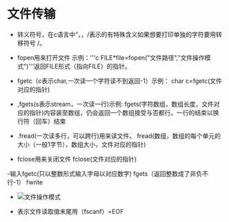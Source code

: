 # 文件传输

- 转义符号，在c语言中“，，/表示的有特殊含义如果想要打印单独的字符要用转移符号  /。
  
- fopen用来打开文件 示例：'''c FILE*file=fopen("文件路径","文件操作模式")'''返回FILE形式（指向FILE）的指针。
  
- fgetc（c表示char,一次读一个字符读不到返回-1）示例：
  char c=fgetc(文件对应的指针)
  
- ,fgets(s表示stream，一次读一行)示例:
  fgets(字符数组，数组长度，文件对应的指针)内容装至数组，仍会返回一个数组接受与否都行。一行的结束以换行符（回车）结束

- .fread(一次读多行，可以跨行)用来读文件。  fread(数组，数组的每个单元的大小（一般1字节），数组大小，文件对应的指针)
  
- fclose用来关闭文件 fclose(文件对应的指针)

-输入fgetc(只以整数形式输入字母以对应数字)  fgets（返回整数成了非负不行-1）  fwrite

- ![文件操作模式]((https://imgur.la/images/2024/11/25/_20241125193755.md.png))

- 表示文件读取值末尾用（fscanf）=EOF
